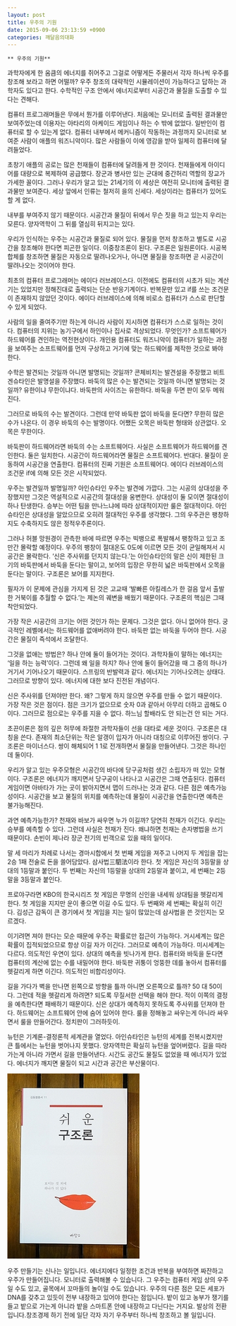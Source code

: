 ```yaml
---
layout: post
title: 우주의 기원
date: 2015-09-06 23:13:59 +0900
categories: 깨달음의대화
---
```

 
    ** 우주의 기원** 

  


과학자에게 한 움큼의 에너지를 쥐어주고 그걸로 어떻게든 주물러서 각자 하나씩 우주를 창조해 보라고 하면 어떨까? 우주 창조의 대략적인 시뮬레이션이 가능하다고 답하는 과학자도 있다고 한다. 수학적인 구조 안에서 에너지로부터 시공간과 물질을 도출할 수 있다는 견해다. 

  


컴퓨터 프로그래머들은 무에서 뭔가를 이루어낸다. 처음에는 모니터로 출력된 결과물만 보여주었는데 이용자는 아타리의 아케이드 게임이나 하는 수 밖에 없었다. 일반인이 컴퓨터로 할 수 있는게 없다. 컴퓨터 내부에서 메커니즘이 작동하는 과정까지 모니터로 보여준 사람이 애플의 워즈니악이다. 많은 사람들이 이에 영감을 받아 일제히 컴퓨터에 달려들었다. 

  


초창기 애플의 공로는 많은 천재들이 컴퓨터에 달려들게 한 것이다. 천재들에게 아이디어를 대량으로 복제하여 공급했다. 장군과 병사만 있는 군대에 중간허리 역할의 장교가 가세한 꼴이다. 그러나 우리가 알고 있는 21세기의 이 세상은 여전히 모니터에 출력된 결과물만 보여준다. 세상 앞에서 인류는 철저히 을의 신세다. 세상이라는 컴퓨터가 있어도 할 게 없다.

  


내부를 부여주지 않기 때문이다. 시공간과 물질이 뒤에서 무슨 짓을 하고 있는지 우리는 모른다. 양자역학이 그 뒤를 열심히 뒤지고는 있다.

  


우리가 인식하는 우주는 시공간과 물질로 되어 있다. 물질을 먼저 창조하고 별도로 시공간을 창조해야 한다면 피곤한 일이다. 이중창조론이 된다. 구조론은 일원론이다. 시공복합체를 창조하면 물질은 자동으로 딸려나오거나, 아니면 물질을 창조하면 곧 시공간이 딸려나오는 것이어야 한다. 

  


최초의 컴퓨터 프로그래머는 에이다 러브레이스다. 이전에도 컴퓨터의 시초가 되는 계산기는 있었지만 정해진대로 출력되는 단순 반응기계이다. 반복문만 있고 if를 쓰는 조건문이 존재하지 않았던 것이다. 에이다 러브레이스에 의해 비로소 컴퓨터가 스스로 판단할 수 있게 되었다. 

  


사람의 일을 줄여주기만 하는게 아니라 사람이 지시하면 컴퓨터가 스스로 일하는 것이다. 컴퓨터의 지위는 농기구에서 하인이나 집사로 격상되었다. 무엇인가? 소프트웨어가 하드웨어를 견인하는 역전현상이다. 개인용 컴퓨터도 워즈니악이 컴퓨터가 일하는 과정을 보여주는 소프트웨어를 먼저 구상하고 거기에 맞는 하드웨어를 제작한 것으로 봐야 한다. 

  


수학은 발견되는 것일까 아니면 발명되는 것일까? 콘체비치는 발견설을 주장했고 비트겐슈타인은 발명설을 주장했다. 바둑의 많은 수는 발견되는 것일까 아니면 발명되는 것일까? 유한이냐 무한이냐다. 바둑판의 사이즈는 유한하다. 바둑을 두면 판이 모두 메워진다. 

  


그러므로 바둑의 수는 발견이다. 그런데 만약 바둑판 없이 바둑을 둔다면? 무한히 많은 수가 나온다. 이 경우 바둑의 수는 발명이다. 어쨌든 오목은 바둑판 형태와 상관없다. 오목은 무한이다.

  


바둑판이 하드웨어라면 바둑의 수는 소프트웨어다. 사실은 소프트웨어가 하드웨어를 견인한다. 둘은 일치한다. 시공간이 하드웨어라면 물질은 소프트웨어다. 반대다. 물질이 운동하여 시공간을 연출한다. 컴퓨터의 진짜 기원은 소프트웨어다. 에이다 러브레이스의 조건문 if에 의해 모든 것은 시작되었다.

  


우주는 발견일까 발명일까? 아인슈타인 우주는 발견에 가깝다. 그는 시공의 상대성을 주장했지만 그것은 역설적으로 시공간의 절대성을 웅변한다. 상대성이 둘 모이면 절대성이 하나 탄생한다. 승부는 어떤 팀을 만나느냐에 따라 상대적이지만 룰은 절대적이다. 아인슈타인은 상대성을 알았으므로 오히려 절대적인 우주를 생각했다. 그의 우주관은 팽창하지도 수축하지도 않은 정적우주론이다. 

  


그러나 허블 망원경이 관측한 바에 따르면 우주는 빅뱅으로 폭발해서 팽창하고 있고 조만간 몰락할 예정이다. 우주의 팽창이 절대온도 0도에 이르면 모든 것이 균일해져서 시공간은 몰락한다. ‘신은 주사위를 던지지 않는다.’는 아인슈타인의 말은 신이 제한된 크기의 바둑판에서 바둑을 둔다는 말이고, 보어의 입장은 무한히 넓은 바둑판에서 오목을 둔다는 말이다. 구조론은 보어를 지지한다.

  


필자가 이 문제에 관심을 가지게 된 것은 고교때 ‘발빠른 아킬레스가 한 걸음 앞서 출발한 거북이를 추월할 수 없다.’는 제논의 궤변을 배웠기 때문이다. 구조론의 핵심은 그때 착안되었다.

  


가장 작은 시공간의 크기는 어떤 것인가 하는 문제다. 그것은 없다. 아니 없어야 한다. 궁극적인 레벨에서는 하드웨어를 없애버려야 한다. 바둑판 없는 바둑을 두어야 한다. 시공간은 물질이 즉석에서 조달한다.

  


그것을 없애는 방법은? 하나 안에 둘이 들어가는 것이다. 과학자들이 말하는 에너지는 ‘일을 하는 능력’이다. 그런데 왜 일을 하지? 하나 안에 둘이 들어갔을 때 그 중의 하나가 거기서 기어나오기 때문이다. 스프링의 반발력과 같다. 에너지는 기어나오려는 상태다. 그러므로 방향이 있다. 에너지에 대한 보다 진전된 개념이다.

  


신은 주사위를 던져야만 한다. 왜? 그렇게 하지 않으면 우주를 만들 수 없기 때문이다. 가장 작은 것은 점이다. 점은 크기가 없으므로 숫자 0과 같아서 아무리 더하고 곱해도 0이다. 그러므로 점으로는 우주를 지을 수 없다. 하느님 할배라도 안 되는건 안 되는 거다. 

  


초끈이론은 점의 깊은 허무에 좌절한 과학자들이 선을 대타로 세운 것이다. 구조론은 대칭을 쓴다. 존재의 최소단위는 작은 알갱이 입자가 아니라 대칭으로 이루어진 쌍이다. 구조론은 마이너스다. 쌍이 해체되어 1 1로 전개하면서 물질을 만들어낸다. 그것은 하나인데 둘이다.

  


우리가 알고 있는 우주모형은 시공간의 바다에 당구공처럼 생긴 소립자가 떠 있는 모형이다. 구조론은 에너지가 깨지면서 당구공이 나타나고 시공간은 그때 연출된다. 컴퓨터 게임이면 아바타가 가는 곳이 밝아지면서 맵이 드러나는 것과 같다. 다른 점은 예측가능성이다. 시공간을 보고 물질의 위치를 예측하는데 물질이 시공간을 연출한다면 예측은 불가능해진다.

  


과연 예측가능한가? 천재와 바보가 싸우면 누가 이길까? 당연히 천재가 이긴다. 우리는 승부를 예측할 수 있다. 그런데 사실은 천재가 진다. 왜냐하면 천재는 손자병법을 쓰기 때문이다. 손빈이 제나라 장군 전기의 빈객으로 있을 때의 일이다. 

  


말 세 마리가 차례로 나서는 경마시합에서 첫 번째 게임을 져주고 나머지 두 게임을 잡는 2승 1패 전술로 돈을 쓸어담았다. 삼사법三駟法이라 한다. 첫 게임은 자신의 3등말을 상대의 1등말과 붙인다. 두 번째는 자신의 1등말을 상대의 2등말과 붙이고, 세 번째는 2등말을 3등말과 붙인다. 

  


프로야구라면 KBO의 한국시리즈 첫 게임은 무명의 신인을 내세워 상대팀을 헷갈리게 한다. 첫 게임을 지지만 운이 좋으면 이길 수도 있다. 두 번째와 세 번째는 확실히 이긴다. 김성근 감독이 큰 경기에서 첫 게임을 지는 일이 많았는데 삼사법을 쓴 것인지는 모르겠다.

  


이기려면 져야 한다는 모순 때문에 우주는 확률로만 접근이 가능하다. 거시세계는 많은 확률이 집적되었으므로 항상 이길 자가 이긴다. 그러므로 예측이 가능하다. 미시세계는 다르다. 의도적인 우연이 있다. 상대의 예측을 빗나가게 한다. 컴퓨터와 바둑을 둔다면 컴퓨터의 계산에 없는 수를 내밀어야 한다. 바둑판 귀퉁이 엉뚱한 데를 놓아서 컴퓨터를 헷갈리게 하면 이긴다. 의도적인 비합리성이다. 

  


길을 가다가 벽을 만나면 왼쪽으로 방향을 틀까 아니면 오른쪽으로 틀까? 50 대 50이다. 그런데 적을 헷갈리게 하려면? 되도록 무질서한 선택을 해야 한다. 적이 이쪽의 결정을 예측한다면 패배하기 때문이다. 신은 상대가 예측하지 못하도록 주사위를 던져야 한다. 하드웨어는 소프트웨어 안에 숨어 있어야 한다. 룰을 정해놓고 싸우는게 아니라 싸우면서 룰을 만들어간다. 정치판이 그러하듯이.

  


뉴턴은 기계론-결정론적 세계관을 열었다. 아인슈타인은 뉴턴의 세계를 전복시켰지만 큰 틀에서는 뉴턴을 벗어나지 못했다. 양자역학은 확실히 뉴턴을 엎어버렸다. 길을 따라 가는게 아니라 가면서 길을 만들어낸다. 시간도 공간도 물질도 없었을 때 에너지가 있었다. 에너지가 깨지면 물질이 되고 시간과 공간은 부산물이다.

  


  



<img src="files/attach/images/198/148/619/DSC01488.JPG" alt="DSC01488.JPG" width="300" height="419" />   


  


우주 만들기는 신나는 일입니다. 에너지에다 일정한 조건과 반복을 부여하면 짜잔하고 우주가 만들어집니다. 모니터로 출력해볼 수 있습니다. 그 우주는 컴퓨터 게임 상의 우주일 수도 있고, 골목에서 꼬마들의 놀이일 수도 있습니다. 우주의 다른 점은 모든 세포가 DNA를 갖추고 있듯이 전부 내장하고 있어야 한다는 점입니다. 밭이 있고 농부가 쟁기를 들고 밭으로 가는게 아니라 밭을 스마트폰 안에 내장하고 다닌다는 거지요. 발상의 전환입니다.창조경제 하기 전에 일단 각자 자기 우주부터 하나씩 창조하고 볼 일입니다.